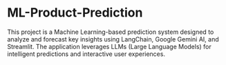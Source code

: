 # ML-Product-Prediction
This project is a Machine Learning-based prediction system designed to analyze and forecast key insights using LangChain, Google Gemini AI, and Streamlit. The application leverages LLMs (Large Language Models) for intelligent predictions and interactive user experiences.
